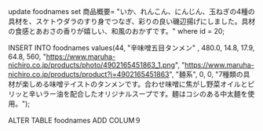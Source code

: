 
update foodnames set 商品概要= "いか、れんこん、にんじん、玉ねぎの4種の具材を、スケトウダラのすり身でつなぎ、彩りの良い磯辺揚げにしました。具材の食感とあおさの香りが嬉しい、和風のおかずです。" where id = 20;

INSERT INTO foodnames values(44, "辛味噌五目タンメン" , 480.0, 14.8, 17.9, 64.8, 560, "https://www.maruha-nichiro.co.jp/products/photo/4902165451863_1.png", "https://www.maruha-nichiro.co.jp/products/product?j=4902165451863", "麺系", 0, 0, "7種類の具材が楽しめる味噌テイストのタンメンです。合わせ味噌に焦がし野菜オイルとピリッと辛いラー油を配合したオリジナルスープです。麺はコシのある中太麺を使用。");

ALTER TABLE foodnames ADD COLUM９